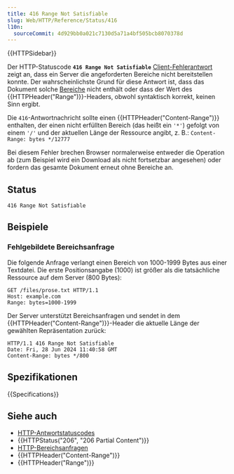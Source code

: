 ```yaml
---
title: 416 Range Not Satisfiable
slug: Web/HTTP/Reference/Status/416
l10n:
  sourceCommit: 4d929bb0a021c7130d5a71a4bf505bcb8070378d
---
```


{{HTTPSidebar}}

Der HTTP-Statuscode **`416 Range Not Satisfiable`** [Client-Fehlerantwort](/de/docs/Web/HTTP/Reference/Status#client_error_responses) zeigt an, dass ein Server die angeforderten Bereiche nicht bereitstellen konnte.
Der wahrscheinlichste Grund für diese Antwort ist, dass das Dokument solche [Bereiche](/de/docs/Web/HTTP/Guides/Range_requests) nicht enthält oder dass der Wert des {{HTTPHeader("Range")}}-Headers, obwohl syntaktisch korrekt, keinen Sinn ergibt.

Die `416`-Antwortnachricht sollte einen {{HTTPHeader("Content-Range")}} enthalten, der einen nicht erfüllten Bereich (das heißt ein `'*'`) gefolgt von einem `'/'` und der aktuellen Länge der Ressource angibt, z. B.: `Content-Range: bytes */12777`

Bei diesem Fehler brechen Browser normalerweise entweder die Operation ab (zum Beispiel wird ein Download als nicht fortsetzbar angesehen) oder fordern das gesamte Dokument erneut ohne Bereiche an.

## Status

```http
416 Range Not Satisfiable
```

## Beispiele

### Fehlgebildete Bereichsanfrage

Die folgende Anfrage verlangt einen Bereich von 1000-1999 Bytes aus einer Textdatei.
Die erste Positionsangabe (1000) ist größer als die tatsächliche Ressource auf dem Server (800 Bytes):

```http
GET /files/prose.txt HTTP/1.1
Host: example.com
Range: bytes=1000-1999
```

Der Server unterstützt Bereichsanfragen und sendet in dem {{HTTPHeader("Content-Range")}}-Header die aktuelle Länge der gewählten Repräsentation zurück:

```http
HTTP/1.1 416 Range Not Satisfiable
Date: Fri, 28 Jun 2024 11:40:58 GMT
Content-Range: bytes */800
```

## Spezifikationen

{{Specifications}}

## Siehe auch

- [HTTP-Antwortstatuscodes](/de/docs/Web/HTTP/Reference/Status)
- {{HTTPStatus("206", "206 Partial Content")}}
- [HTTP-Bereichsanfragen](/de/docs/Web/HTTP/Guides/Range_requests)
- {{HTTPHeader("Content-Range")}}
- {{HTTPHeader("Range")}}
